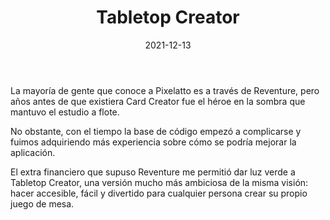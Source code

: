 ﻿---
layout: post
title: Tabletop Creator
date: 2021-12-13
description: 
img: assets/img/cover/cover.png
video: CK0ZA9Cp0xA
tags: [Postmortems]
status: published
action-text: Comprar en Steam
action-link: https://store.steampowered.com/app/861590/Tabletop_Creator/
---

La mayoría de gente que conoce a Pixelatto es a través de Reventure, pero años antes de que existiera Card Creator fue el héroe en la sombra que mantuvo el estudio a flote.

No obstante, con el tiempo la base de código empezó a complicarse y fuimos adquiriendo más experiencia sobre cómo se podría mejorar la aplicación.

El extra financiero que supuso Reventure me permitió dar luz verde a Tabletop Creator, una versión mucho más ambiciosa de la misma visión: hacer accesible, fácil y divertido para cualquier persona crear su propio juego de mesa.

<!-- Sample image embed
![]({{ "/assets/img/content/cardcreatorproto.png" | absolute_url }})
<p class="image-caption">Image caption</p>
-->

<!-- Sample blockquote
<blockquote>
Del juego de cartas me olvidé poco después de empezar la aplicación.
</blockquote>
-->

<!-- Sample responsive video embed
<div class="video-container">
  <iframe style="width: 100%;" src="https://www.youtube.com/embed/liMw3yfeTdo?rel=0" frameborder="0" gesture="media" allow="encrypted-media" allowfullscreen></iframe>
</div>
<p class="image-caption">¡Trailer 2.0, con mucho swing!</p>
-->